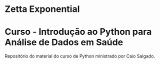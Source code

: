 # Zetta Exponential
# Curso - Introdução ao Python para Análise de Dados em Saúde

Repositório do material do curso de Python ministrado por Caio Salgado.

